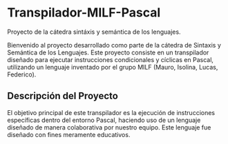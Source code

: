 # Transpilador-MILF-Pascal
Proyecto de la cátedra sintáxis y semántica de los lenguajes.

Bienvenido al proyecto desarrollado como parte de la cátedra de Sintaxis y Semántica de los Lenguajes. Este proyecto consiste en un transpilador diseñado para ejecutar instrucciones condicionales y cíclicas en Pascal, utilizando un lenguaje inventado por el grupo MILF (Mauro, Isolina, Lucas, Federico).

## Descripción del Proyecto
El objetivo principal de este transpilador es la ejecución de instrucciones específicas dentro del entorno Pascal, haciendo uso de un lenguaje diseñado de manera colaborativa por nuestro equipo. Este lenguaje fue diseñado con fines meramente educativos.
